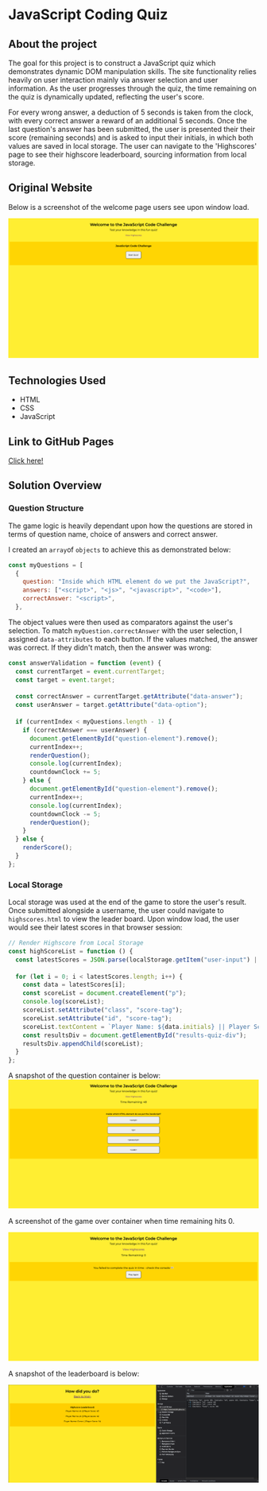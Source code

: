 # JavaScript Coding Quiz

## About the project

The goal for this project is to construct a JavaScript quiz which demonstrates dynamic DOM manipulation skills. The site functionality relies heavily on user interaction mainly via answer selection and user information. As the user progresses through the quiz, the time remaining on the quiz is dynamically updated, reflecting the user's score.

For every wrong answer, a deduction of 5 seconds is taken from the clock, with every correct answer a reward of an additional 5 seconds. Once the last question's answer has been submitted, the user is presented their their score (remaining seconds) and is asked to input their initials, in which both values are saved in local storage. The user can navigate to the 'Highscores' page to see their highscore leaderboard, sourcing information from local storage.

## Original Website

Below is a screenshot of the welcome page users see upon window load.

![Original Website](assets/images/main-page-record-load.png)

## Technologies Used

- HTML
- CSS
- JavaScript

## Link to GitHub Pages

[Click here!](https://conorjkelly96.github.io/javascript-code-quiz/)

## Solution Overview

### Question Structure

The game logic is heavily dependant upon how the questions are stored in terms of question name, choice of answers and correct answer.

I created an `array`of `objects` to achieve this as demonstrated below:

```javascript
const myQuestions = [
  {
    question: "Inside which HTML element do we put the JavaScript?",
    answers: ["<script>", "<js>", "<javascript>", "<code>"],
    correctAnswer: "<script>",
  },
```

The object values were then used as comparators against the user's selection. To match `myQuestion.correctAnswer` with the user selection, I assigned `data-attributes` to each button. If the values matched, the answer was correct. If they didn't match, then the answer was wrong:

```javascript
const answerValidation = function (event) {
  const currentTarget = event.currentTarget;
  const target = event.target;

  const correctAnswer = currentTarget.getAttribute("data-answer");
  const userAnswer = target.getAttribute("data-option");

  if (currentIndex < myQuestions.length - 1) {
    if (correctAnswer === userAnswer) {
      document.getElementById("question-element").remove();
      currentIndex++;
      renderQuestion();
      console.log(currentIndex);
      countdownClock += 5;
    } else {
      document.getElementById("question-element").remove();
      currentIndex++;
      console.log(currentIndex);
      countdownClock -= 5;
      renderQuestion();
    }
  } else {
    renderScore();
  }
};
```

### Local Storage

Local storage was used at the end of the game to store the user's result. Once submitted alongside a username, the user could navigate to `highscores.html` to view the leader board. Upon window load, the user would see their latest scores in that browser session:

```javascript
// Render Highscore from Local Storage
const highScoreList = function () {
  const latestScores = JSON.parse(localStorage.getItem("user-input") || "[]");

  for (let i = 0; i < latestScores.length; i++) {
    const data = latestScores[i];
    const scoreList = document.createElement("p");
    console.log(scoreList);
    scoreList.setAttribute("class", "score-tag");
    scoreList.setAttribute("id", "score-tag");
    scoreList.textContent = `Player Name: ${data.initials} || Player Score: ${data.score}`;
    const resultsDiv = document.getElementById("results-quiz-div");
    resultsDiv.appendChild(scoreList);
  }
};
```

A snapshot of the question container is below:
![Quiz Shot](assets/images/quizshot.png)

A screenshot of the game over container when time remaining hits 0.

![Local Storage](assets/images/gameover.png)

A snapshot of the leaderboard is below:

![Local Storage](assets/images/localstorage.png)

